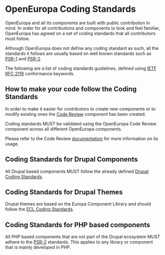 # OpenEuropa Coding Standards

OpenEuropa and all its components are built with public contribution in mind. 
In order for all contributions and components to look and feel familiar,
OpenEuropa has agreed on a set of coding standards that all contributors must follow.

Although OpenEuropa does not define any coding standard as such, all the standards it follows
are usually based on well known standards such as [PSR-1][1] and [PSR-2][2].

The following are a list of coding standards guidelines, 
defined using [IETF RFC 2119][3] conformance keywords.

## How to make your code follow the Coding Standards

In order to make it easier for contributors to create new components or to modify existing ones
the [Code Review][4] component has been created.

Coding standards MUST be validated using the OpenEuropa Code Review component
across all different OpenEuropa components.

Please refer to the Code Review [documentation][5] for more information on its usage.

## Coding Standards for Drupal Components

All Drupal based components MUST follow the already defined [Drupal Coding Standards][6].

## Coding Standards for Drupal Themes

Drupal themes are based on the Europa Component Library and should follow the [ECL Coding Standards][7].

## Coding Standards for PHP based components

All PHP based components that are not part of the Drupal ecosystem MUST adhere to the [PSR-2][2] standards.
This applies to any library or component that is mainly developed in PHP.


[1]: https://www.php-fig.org/psr/psr-1/
[2]: https://www.php-fig.org/psr/psr-2/
[3]: https://www.ietf.org/rfc/rfc2119.txt
[4]: https://github.com/openeuropa/code-review
[5]: https://github.com/openeuropa/code-review/blob/master/README.md
[6]: https://www.drupal.org/docs/develop/standards
[7]: https://ec-europa.github.io/europa-component-library/ec/docs/conventions/component
